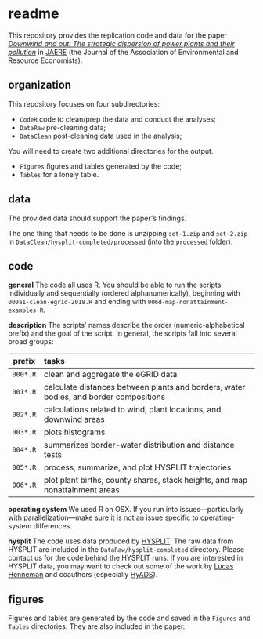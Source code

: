 # readme

This repository provides the replication code and data for the paper [*Downwind and out: The strategic dispersion of power plants and their pollution*](https://edrub.in/Papers/draft-plant-locations.pdf) in [JAERE](https://www.journals.uchicago.edu/toc/jaere/current) (the Journal of the Association of Environmental and Resource Economists).

## organization

This repository focuses on four subdirectories:

- `CodeR` code to clean/prep the data and conduct the analyses;
- `DataRaw` pre-cleaning data;
- `DataClean` post-cleaning data used in the analysis;

You will need to create two additional directories for the output.

- `Figures` figures and tables generated by the code;
- `Tables` for a lonely table.

## data

The provided data should support the paper's findings.

The one thing that needs to be done is unzipping `set-1.zip` and `set-2.zip` in `DataClean/hysplit-completed/processed` (into the `processed` folder).

## code 

**general** The code all uses R. You should be able to run the scripts individually and sequentially (ordered alphanumerically), beginning with `000a1-clean-egrid-2018.R` and ending with `006d-map-nonattainment-examples.R`.

**description** The scripts' names describe the order (numeric-alphabetical prefix) and the goal of the script. In general, the scripts fall into several broad groups:

| prefix | tasks |
|:---:|:---|
| `000*.R` | clean and aggregate the eGRID data |
| `001*.R` | calculate distances between plants and borders, water bodies, and border compositions |
| `002*.R` | calculations related to wind, plant locations, and downwind areas |
| `003*.R` | plots histograms |
| `004*.R` | summarizes border-water distribution and distance tests |
| `005*.R` | process, summarize, and plot HYSPLIT trajectories |
| `006*.R` | plot plant births, county shares, stack heights, and map nonattainment areas |

**operating system** We used R on OSX. If you run into issues—particularly with parallelization—make sure it is not an issue specific to operating-system differences.

**hysplit** The code uses data produced by [HYSPLIT](https://www.ready.noaa.gov/HYSPLIT.php). The raw data from HYSPLIT are included in the `DataRaw/hysplit-completed` directory. Please contact us for the code behind the HYSPLIT runs. If you are interested in HYSPLIT data, you may want to check out some of the work by [Lucas Henneman](https://www.lucashenneman.org/) and coauthors (especially [HyADS](https://www.cmascenter.org/conference//2019/slides/1440_henneman_hyads_tool_2019.pdf)).

## figures

Figures and tables are generated by the code and saved in the `Figures` and `Tables` directories. They are also included in the paper.
